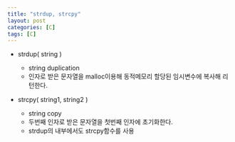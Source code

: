 ```yaml
---
title: "strdup, strcpy"
layout: post
categories: [C]
tags: [C]
---
```


- strdup( string )

  - string duplication
  - 인자로 받은 문자열을 malloc이용해 동적메모리 할당된 임시변수에 복사해 리턴한다.

- strcpy( string1, string2 )
  - string copy
  - 두번째 인자로 받은 문자열을 첫번째 인자에 초기화한다.
  - strdup의 내부에서도 strcpy함수를 사용
